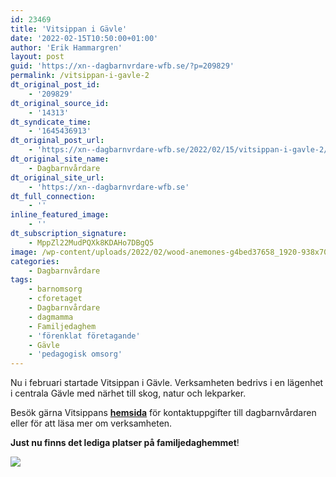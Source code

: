```yaml
---
id: 23469
title: 'Vitsippan i Gävle'
date: '2022-02-15T10:50:00+01:00'
author: 'Erik Hammargren'
layout: post
guid: 'https://xn--dagbarnvrdare-wfb.se/?p=209829'
permalink: /vitsippan-i-gavle-2
dt_original_post_id:
    - '209829'
dt_original_source_id:
    - '14313'
dt_syndicate_time:
    - '1645436913'
dt_original_post_url:
    - 'https://xn--dagbarnvrdare-wfb.se/2022/02/15/vitsippan-i-gavle-2/'
dt_original_site_name:
    - Dagbarnvårdare
dt_original_site_url:
    - 'https://xn--dagbarnvrdare-wfb.se'
dt_full_connection:
    - ''
inline_featured_image:
    - ''
dt_subscription_signature:
    - MppZl22MudPQXk8KDAHo7DBgQ5
image: /wp-content/uploads/2022/02/wood-anemones-g4bed37658_1920-938x704.jpg
categories:
    - Dagbarnvårdare
tags:
    - barnomsorg
    - cforetaget
    - Dagbarnvårdare
    - dagmamma
    - Familjedaghem
    - 'förenklat företagande'
    - Gävle
    - 'pedagogisk omsorg'
---
```


Nu i februari startade Vitsippan i Gävle. Verksamheten bedrivs i en lägenhet i centrala Gävle med närhet till skog, natur och lekparker.

Besök gärna Vitsippans [**hemsida**](https://vitsippan.xn--dagbarnvrdare-wfb.se/) för kontaktuppgifter till dagbarnvårdaren eller för att läsa mer om verksamheten.

**Just nu finns det lediga platser på familjedaghemmet**!

[![](https://www.cforetaget.se/wp-content/uploads/2022/02/wood-anemones-g4bed37658_1920-938x704.jpg)](https://www.cforetaget.se/wp-content/uploads/2022/02/wood-anemones-g4bed37658_1920-938x704.jpg)